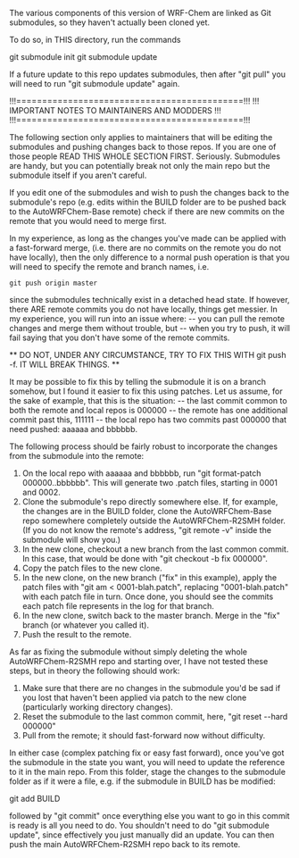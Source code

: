 The various components of this version of WRF-Chem are linked as Git
submodules, so they haven't actually been cloned yet.

To do so, in THIS directory, run the commands

git submodule init
git submodule update

If a future update to this repo updates submodules, then after "git pull"
you will need to run "git submodule update" again.

!!!============================================!!!
!!! IMPORTANT NOTES TO MAINTAINERS AND MODDERS !!!
!!!============================================!!!

The following section only applies to maintainers that will be editing the submodules and
pushing changes back to those repos. If you are one of those people READ THIS WHOLE SECTION
FIRST. Seriously. Submodules are handy, but you can potentially break not only the main repo
but the submodule itself if you aren't careful.

If you edit one of the submodules and wish to push the changes back to the submodule's repo
(e.g. edits within the BUILD folder are to be pushed back to the AutoWRFChem-Base remote)
check if there are new commits on the remote that you would need to merge first.

In my experience, as long as the changes you've made can be applied with a fast-forward merge,
(i.e. there are no commits on the remote you do not have locally), then the only difference to
a normal push operation is that you will need to specify the remote and branch names, i.e.

    git push origin master
    
since the submodules technically exist in a detached head state. If however, there ARE remote
commits you do not have locally, things get messier. In my experience, you will run into an 
issue where:
  -- you can pull the remote changes and merge them without trouble, but
  -- when you try to push, it will fail saying that you don't have some of the remote commits.
  
** DO NOT, UNDER ANY CIRCUMSTANCE, TRY TO FIX THIS WITH git push -f. IT WILL BREAK THINGS. **

It may be possible to fix this by telling the submodule it is on a branch somehow, but I found
it easier to fix this using patches. Let us assume, for the sake of example, that this is the
situation:
  -- the last commit common to both the remote and local repos is 000000
  -- the remote has one additional commit past this, 111111
  -- the local repo has two commits past 000000 that need pushed: aaaaaa and bbbbbb.
  
The following process should be fairly robust to incorporate the changes from the submodule into
the remote:
  1) On the local repo with aaaaaa and bbbbbb, run "git format-patch 000000..bbbbbb". This will
     generate two .patch files, starting in 0001 and 0002.
  2) Clone the submodule's repo directly somewhere else. If, for example, the changes are in the
     BUILD folder, clone the AutoWRFChem-Base repo somewhere completely outside the 
     AutoWRFChem-R2SMH folder. (If you do not know the remote's address, "git remote -v" inside 
     the submodule will show you.)
  3) In the new clone, checkout a new branch from the last common commit. In this case, that would
     be done with "git checkout -b fix 000000".
  4) Copy the patch files to the new clone.
  5) In the new clone, on the new branch ("fix" in this example), apply the patch files with 
     "git am < 0001-blah.patch", replacing "0001-blah.patch" with each patch file in turn. Once
     done, you should see the commits each patch file represents in the log for that branch.
  6) In the new clone, switch back to the master branch. Merge in the "fix" branch (or whatever you
     called it).
  7) Push the result to the remote.

As far as fixing the submodule without simply deleting the whole AutoWRFChem-R2SMH repo and starting 
over, I have not tested these steps, but in theory the following should work:
  1) Make sure that there are no changes in the submodule you'd be sad if you lost that haven't been 
     applied via patch to the new clone (particularly working directory changes).
  2) Reset the submodule to the last common commit, here, "git reset --hard 000000"
  3) Pull from the remote; it should fast-forward now without difficulty.

In either case (complex patching fix or easy fast forward), once you've got the submodule in the state
you want, you will need to update the reference to it in the main repo. From this folder, stage the 
changes to the submodule folder as if it were a file, e.g. if the submodule in BUILD has be modified:

git add BUILD

followed by "git commit" once everything else you want to go in this commit is ready is all you need to
do. You shouldn't need to do "git submodule update", since effectively you just manually did an update.
You can then push the main AutoWRFChem-R2SMH repo back to its remote.
